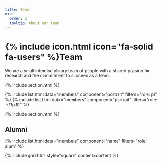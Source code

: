 ```yaml
---
title: Team
nav:
  order: 2
  tooltip: About our team
---
```


# {% include icon.html icon="fa-solid fa-users" %}Team

We are a small interdisciplinary team of people with a shared passion for research and the commitment to succeed as a team.

{% include section.html %}

{% include list.html data="members" component="portrait" filters="role: pi" %}
{% include list.html data="members" component="portrait" filters="role: ^(?!pi$)" %}


{% include section.html %}

## Alumni

{% include list.html  data="members"  component="name"  filters="role: alum" %}


{% include grid.html style="square" content=content %}
